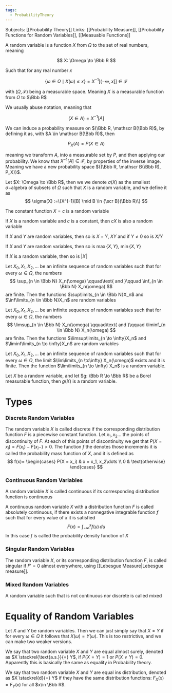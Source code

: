 ```yaml
---
tags:
  - ProbabilityTheory
---
```

Subjects: [[Probability Theory]]
Links: [[Probability Measure]], [[Probability Functions for Random Variables]], [[Measuable Functions]]

A random variable is a function $X$ from $\Omega$ to the set of real numbers, meaning

$$ X: \Omega \to \Bbb R $$

Such that for any real number $x$

$$ \{ \omega \in \Omega \mid X(\omega ) \le x\} = X^{-1}[(-\infty, x]] \in \mathscr F $$

with $(\Omega, \mathscr F)$ being a measurable space. Meaning $X$ is a measurable function from $\Omega$ to $\Bbb R$

We usually abuse notation, meaning that

$$ (X \in A) = X^{-1}[A] $$

We can induce a probability measure on $(\Bbb R, \mathscr B(\Bbb R)$, by defining it as, with $A \in \mathscr B(\Bbb R)$, then

$$ P_X(A) = P(X \in A) $$

meaning we transform $A$, into a measurable set by $P$, and then applying our probability. We know that $X^{-1}[A] \in \mathscr F$, by properties of the inverse image. Meaning we have a new probability space ${(\Bbb R, \mathscr B(\Bbb R), P_X)}$.

Let $X: \Omega \to \Bbb R$, then we we denote $\sigma(X)$ as the smallest $\sigma-$algebra of subsets of $\Omega$ such that $X$ is a random variable, and we define it as 
$$
\sigma(X) :=\{X^{-1}[B] \mid B \in {\scr B}(\Bbb R)\}
$$

The constant function $X = c$ is a random variable

If $X$ is a random variable and $c$ is a constant, then $cX$ is also a random variable

If $X$ and $Y$ are random variables, then so is $X+Y$, $XY$ and if $Y \ne 0$ so is $X/Y$

If $X$ and $Y$ are random variables, then so is $\max\{X, Y\}$, $\min\{X, Y\}$

If $X$ is a random variable, then so is $|X|$

Let $X_0, X_1, X_2,\dots$ be an infinite sequence of random variables such that for every $\omega \in \Omega$, the numbers
$$
\sup_{n \in \Bbb N} X_n(\omega) \qquad\text{ and }\qquad \inf_{n \in \Bbb N} X_n(\omega)
$$
are finite. Then the functions $\sup\limits_{n \in \Bbb N}X_n$ and $\inf\limits_{n \in \Bbb N}X_n$ are random variables

Let $X_0, X_1, X_2,\dots$ be an infinite sequence of random variables such that for every $\omega \in \Omega$, the numbers
$$
\limsup_{n \in \Bbb N} X_n(\omega) \qquad\text{ and }\qquad \liminf_{n \in \Bbb N} X_n(\omega)
$$
are finite. Then the functions $\limsup\limits_{n \to \infty}X_n$ and $\liminf\limits_{n \to \infty}X_n$ are random variables


Let $X_0, X_1, X_2,\dots$ be an infinite sequence of random variables such that for every $\omega \in \Omega$, the limit $\lim\limits_{n \to\infty} X_n(\omega)$ exists and it is finite. Then the function $\lim\limits_{n \to \infty} X_n$ is a random variable.

Let $X$ be a random variable, and let $g: \Bbb R \to \Bbb R$ be a Borel measurable function, then $g(X)$ is a random variable. 
# Types
### Discrete Random Variables

The random variable $X$ is called discrete if the corresponding distribution function $F$ is a piecewise constant function. Let $x_1, x_2\dots$ the points of discontinuity of $F$. At each of this points of discontinuity we get that $P(X = x_i) = F(x_i) - F(x_i -)>0$. The function $f$ the denotes those increments it is called the probability mass function of $X$, and it is defined as 
$$
f(x)=
\begin{cases}
P(X = x_i) & x = x_1, x_2\dots \\
0 & \text{otherwise}
\end{cases}
$$
### Continuous Random Variables
A random variable $X$ is called continuous if its corresponding distribution function is continuous

A continuous random variable $X$ with a distribution function $F$ is called absolutely continuous, if there exists a nonnegative integrable function $f$ such that for every value of $x$ it is satisfied 
$$
F(x) = \int_{-\infty}^x f(u)\, du
$$
In this case $f$ is called the probability density function of $X$

### Singular Random Variables

The random variable $X$, or its corresponding distribution function $F$, is called singular if $F' =0$ almost everywhere, using [[Lebesgue Measure|Lebesgue measure]].

### Mixed Random Variables

A random variable such that is not continuous nor discrete is called mixed

# Equality of Random Variables

Let $X$ and $Y$ be random variables. Then we can just simply say that $X = Y$ if for every $\omega\in \Omega$ it follows that $X(\omega) = Y(\omega)$. This is too restrictive, and we can make two weaker versions. 

We say that two random variable $X$ and $Y$ are equal almost surely, denoted as $X \stackrel{\text{a.s.}}{=} Y$, if $P(X = Y) =1$ or $P(X\ne Y) = 0$. Apparently this is basically the same as equality in Probability theory. 

We say that two random variable $X$ and $Y$ are equal ins distribution, denoted as $X \stackrel{d}{=} Y$  if they have the same distribution functions: $F_X(x) = F_Y(x)$ for all $x\in \Bbb R$. 
